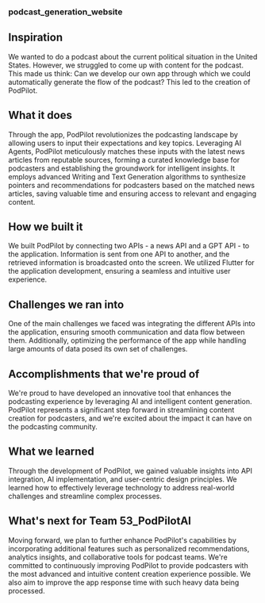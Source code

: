 ### podcast_generation_website

## Inspiration
We wanted to do a podcast about the current political situation in the United States. However, we struggled to come up with content for the podcast. This made us think: Can we develop our own app through which we could automatically generate the flow of the podcast? This led to the creation of PodPilot.

## What it does
Through the app, PodPilot revolutionizes the podcasting landscape by allowing users to input their expectations and key topics. Leveraging AI Agents, PodPilot meticulously matches these inputs with the latest news articles from reputable sources, forming a curated knowledge base for podcasters and establishing the groundwork for intelligent insights. It employs advanced Writing and Text Generation algorithms to synthesize pointers and recommendations for podcasters based on the matched news articles, saving valuable time and ensuring access to relevant and engaging content.

## How we built it
We built PodPilot by connecting two APIs - a news API and a GPT API - to the application. Information is sent from one API to another, and the retrieved information is broadcasted onto the screen. We utilized Flutter for the application development, ensuring a seamless and intuitive user experience.

## Challenges we ran into
One of the main challenges we faced was integrating the different APIs into the application, ensuring smooth communication and data flow between them. Additionally, optimizing the performance of the app while handling large amounts of data posed its own set of challenges.

## Accomplishments that we're proud of
We're proud to have developed an innovative tool that enhances the podcasting experience by leveraging AI and intelligent content generation. PodPilot represents a significant step forward in streamlining content creation for podcasters, and we're excited about the impact it can have on the podcasting community.

## What we learned
Through the development of PodPilot, we gained valuable insights into API integration, AI implementation, and user-centric design principles. We learned how to effectively leverage technology to address real-world challenges and streamline complex processes.

## What's next for Team 53_PodPilotAI
Moving forward, we plan to further enhance PodPilot's capabilities by incorporating additional features such as personalized recommendations, analytics insights, and collaborative tools for podcast teams. We're committed to continuously improving PodPilot to provide podcasters with the most advanced and intuitive content creation experience possible. We also aim to improve the app response time with such heavy data being processed. 
